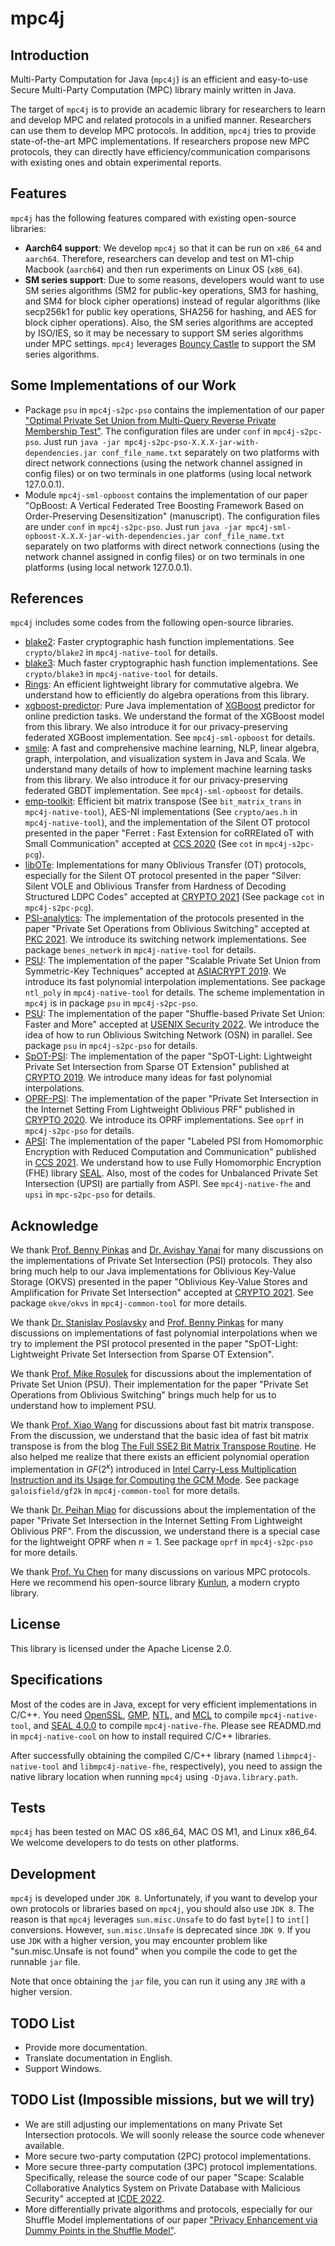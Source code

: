 # mpc4j

## Introduction

Multi-Party Computation for Java (`mpc4j`) is an efficient and easy-to-use Secure Multi-Party Computation (MPC) library mainly written in Java.

The target of `mpc4j` is to provide an academic library for researchers to learn and develop MPC and related protocols in a unified manner. Researchers can use them to develop MPC protocols. In addition,  `mpc4j` tries to provide state-of-the-art MPC implementations. If researchers propose new MPC protocols, they can directly have efficiency/communication comparisons with existing ones and obtain experimental reports.

## Features

`mpc4j` has the following features compared with existing open-source libraries:

- **Aarch64 support**: We develop `mpc4j` so that it can be run on `x86_64` and `aarch64`. Therefore, researchers can develop and test on M1-chip Macbook (`aarch64`) and then run experiments on Linux OS (`x86_64`). 
- **SM series support**: Due to some reasons, developers would want to use SM series algorithms (SM2 for public-key operations, SM3 for hashing, and SM4 for block cipher operations) instead of regular algorithms (like secp256k1 for public key operations, SHA256 for hashing, and AES for block cipher operations). Also, the SM series algorithms are accepted by ISO/IES, so it may be necessary to support SM series algorithms under MPC settings. `mpc4j` leverages [Bouncy Castle](https://www.bouncycastle.org/java.html) to support the SM series algorithms.

## Some Implementations of our Work

- Package `psu` in `mpc4j-s2pc-pso` contains the implementation of our paper ["Optimal Private Set Union from Multi-Query Reverse Private Membership Test"](https://eprint.iacr.org/2022/358.pdf). The configuration files are under `conf` in `mpc4j-s2pc-pso`. Just run `java -jar mpc4j-s2pc-pso-X.X.X-jar-with-dependencies.jar conf_file_name.txt` separately on two platforms with direct network connections (using the network channel assigned in config files) or on two terminals in one platforms (using local network 127.0.0.1).
- Module `mpc4j-sml-opboost` contains the implementation of our paper "OpBoost: A Vertical Federated Tree Boosting Framework Based on Order-Preserving Desensitization" (manuscript). The configuration files are under `conf` in `mpc4j-s2pc-pso`. Just run `java -jar mpc4j-sml-opboost-X.X.X-jar-with-dependencies.jar conf_file_name.txt` separately on two platforms with direct network connections (using the network channel assigned in config files) or on two terminals in one platforms (using local network 127.0.0.1).

## References

`mpc4j` includes some codes from the following open-source libraries.

- [blake2](https://github.com/BLAKE2/BLAKE2): Faster cryptographic hash function implementations. See `crypto/blake2` in `mpc4j-native-tool` for details.
- [blake3](https://github.com/BLAKE3-team/BLAKE3): Much faster cryptographic hash function implementations. See `crypto/blake3` in `mpc4j-native-tool` for details.
- [Rings](https://rings.readthedocs.io): An efficient lightweight library for commutative algebra. We understand how to efficiently do algebra operations from this library.
- [xgboost-predictor](https://github.com/h2oai/xgboost-predictor): Pure Java implementation of [XGBoost](https://github.com/dmlc/xgboost/) predictor for online prediction tasks. We understand the format of the XGBoost model from this library. We also introduce it for our privacy-preserving federated XGBoost implementation. See `mpc4j-sml-opboost` for details.
- [smile](https://github.com/haifengl/smile): A fast and comprehensive machine learning, NLP, linear algebra, graph, interpolation, and visualization system in Java and Scala. We understand many details of how to implement machine learning tasks from this library. We also introduce it for our privacy-preserving federated GBDT implementation. See `mpc4j-sml-opboost` for details.
- [emp-toolkit](https://github.com/emp-toolkit): Efficient bit matrix transpose (See `bit_matrix_trans` in `mpc4j-native-tool`), AES-NI implementations (See `crypto/aes.h` in `mpc4j-native-tool`), and the implementation of the Silent OT protocol presented in the paper "Ferret : Fast Extension for coRRElated oT with Small Communication" accepted at [CCS 2020](https://eprint.iacr.org/2020/924.pdf) (See `cot` in `mpc4j-s2pc-pcg`).
- [libOTe](https://github.com/osu-crypto/libOTe): Implementations for many Oblivious Transfer (OT) protocols, especially for the Silent OT protocol presented in the paper "Silver: Silent VOLE and Oblivious Transfer from Hardness of Decoding Structured LDPC Codes" accepted at [CRYPTO 2021](https://eprint.iacr.org/2021/1150.pdf) (See package `cot` in `mpc4j-s2pc-pcg`).
- [PSI-analytics](https://github.com/osu-crypto/PSI-analytics): The implementation of the protocols presented in the paper "Private Set Operations from Oblivious Switching" accepted at [PKC 2021](https://eprint.iacr.org/2021/243.pdf). We introduce its switching network implementations. See package `benes_network` in `mpc4j-native-tool` for details.
- [PSU](https://github.com/osu-crypto/PSU): The implementation of the paper "Scalable Private Set Union from Symmetric-Key Techniques" accepted at [ASIACRYPT 2019](https://eprint.iacr.org/2019/776.pdf). We introduce its fast polynomial interpolation implementations. See package `ntl_poly` in `mpc4j-native-tool` for details. The scheme implementation in `mpc4j` is in package `psu` in `mpc4j-s2pc-pso`.
- [PSU](https://github.com/dujiajun/PSU): The implementation of the paper "Shuffle-based Private Set Union: Faster and More" accepted at [USENIX Security 2022](https://eprint.iacr.org/2022/157.pdf). We introduce the idea of how to run Oblivious Switching Network (OSN) in parallel. See package `psu` in `mpc4j-s2pc-pso` for details.
- [SpOT-PSI](https://github.com/osu-crypto/SpOT-PSI): The implementation of the paper "SpOT-Light: Lightweight Private Set Intersection from Sparse OT Extension" published at [CRYPTO 2019](https://eprint.iacr.org/2019/634.pdf). We introduce many ideas for fast polynomial interpolations.
- [OPRF-PSI](https://github.com/peihanmiao/OPRF-PSI): The implementation of the paper "Private Set Intersection in the Internet Setting From Lightweight Oblivious PRF" published in [CRYPTO 2020](https://eprint.iacr.org/2020/729.pdf). We introduce its OPRF implementations. See `oprf` in `mpc4j-s2pc-pso` for details.
- [APSI](https://github.com/microsoft/APSI): The implementation of the paper "Labeled PSI from Homomorphic Encryption with Reduced Computation and Communication" published in [CCS 2021](https://eprint.iacr.org/2021/1116.pdf). We understand how to use Fully Homomorphic Encryption (FHE) library [SEAL](https://github.com/microsoft/SEAL). Also, most of the codes for Unbalanced Private Set Intersection (UPSI) are partially from ASPI. See `mpc4j-native-fhe` and `upsi` in `mpc-s2pc-pso` for details. 

## Acknowledge

We thank [Prof. Benny Pinkas](http://www.pinkas.net/) and [Dr. Avishay Yanai](https://www.yanai.io/) for many discussions on the implementations of Private Set Intersection (PSI) protocols. They also bring much help to our Java implementations for Oblivious Key-Value Storage (OKVS) presented in the paper "Oblivious Key-Value Stores and Amplification for Private Set Intersection" accepted at [CRYPTO 2021](https://eprint.iacr.org/2021/883.pdf). See package `okve/okvs` in `mpc4j-common-tool` for more details.

We thank [Dr. Stanislav Poslavsky](https://www.linkedin.com/in/stanislav-poslavsky-231311163) and [Prof. Benny Pinkas](http://www.pinkas.net/) for many discussions on implementations of fast polynomial interpolations when we try to implement the PSI protocol presented in the paper "SpOT-Light: Lightweight Private Set Intersection from Sparse OT Extension".

We thank [Prof. Mike Rosulek](https://web.engr.oregonstate.edu/~rosulekm/) for discussions about the implementation of Private Set Union (PSU). Their implementation for the paper "Private Set Operations from Oblivious Switching" brings much help for us to understand how to implement PSU.

We thank [Prof. Xiao Wang](https://wangxiao1254.github.io/) for discussions about fast bit matrix transpose. From the discussion, we understand that the basic idea of fast bit matrix transpose is from the blog [The Full SSE2 Bit Matrix Transpose Routine](https://mischasan.wordpress.com/2011/10/03/the-full-sse2-bit-matrix-transpose-routine/). He also helped me realize that there exists an efficient polynomial operation implementation in $GF(2^\kappa)$ introduced in [Intel Carry-Less Multiplication Instruction and its Usage for Computing the GCM Mode](https://www.intel.com/content/dam/develop/external/us/en/documents/clmul-wp-rev-2-02-2014-04-20.pdf). See package `galoisfield/gf2k` in `mpc4j-common-tool` for more details.

We thank [Dr. Peihan Miao](https://www.linkedin.com/in/peihan-miao-08919932/) for discussions about the implementation of the paper "Private Set Intersection in the Internet Setting From Lightweight Oblivious PRF". From the discussion, we understand there is a special case for the lightweight OPRF when $n = 1$. See package `oprf` in `mpc4j-s2pc-pso` for more details.

We thank [Prof. Yu Chen](https://yuchen1024.github.io/) for many discussions on various MPC protocols. Here we recommend his open-source library [Kunlun](https://github.com/yuchen1024/Kunlun), a modern crypto library. 

## License

This library is licensed under the Apache License 2.0.

## Specifications

Most of the codes are in Java, except for very efficient implementations in C/C++. You need [OpenSSL](https://www.openssl.org/), [GMP](https://gmplib.org/), [NTL,](https://libntl.org/) and [MCL](https://github.com/herumi/mcl)  to compile `mpc4j-native-tool`, and [SEAL 4.0.0](https://github.com/microsoft/SEAL) to compile `mpc4j-native-fhe`. Please see READMD.md in `mpc4j-native-cool` on how to install required C/C++ libraries.

 After successfully obtaining the compiled C/C++ library (named `libmpc4j-native-tool` and `libmpc4j-native-fhe`, respectively), you need to assign the native library location when running `mpc4j` using `-Djava.library.path`.

## Tests

`mpc4j` has been tested on MAC OS x86_64, MAC OS M1, and Linux x86_64. We welcome developers to do tests on other platforms. 

## Development

`mpc4j` is developed under `JDK 8`. Unfortunately, if you want to develop your own protocols or libraries based on `mpc4j`, you should also use `JDK 8`. The reason is that `mpc4j` leverages `sun.misc.Unsafe` to do fast `byte[]` to `int[]` conversions. However, `sun.misc.Unsafe` is deprecated since `JDK 9`. If you use `JDK` with a higher version, you may encounter problem like "sun.misc.Unsafe is not found" when you compile the code to get the runnable `jar` file.

Note that once obtaining the `jar` file, you can run it using any `JRE` with a higher version.

## TODO List

- Provide more documentation.
- Translate documentation in English.
- Support Windows.

## TODO List (Impossible missions, but we will try)

- We are still adjusting our implementations on many Private Set Intersection protocols. We will soonly release the source code whenever available.
- More secure two-party computation (2PC) protocol implementations.
- More secure three-party computation (3PC) protocol implementations. Specifically, release the source code of our paper "Scape: Scalable Collaborative Analytics System on Private Database with Malicious Security" accepted at [ICDE 2022](https://ieeexplore.ieee.org/document/9835540/). 
- More differentially private algorithms and protocols, especially for our Shuffle Model implementations of our paper ["Privacy Enhancement via Dummy Points in the Shuffle Model"](https://arxiv.org/abs/2009.13738). 